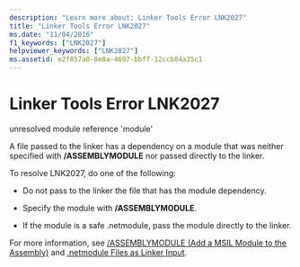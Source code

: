 ```yaml
---
description: "Learn more about: Linker Tools Error LNK2027"
title: "Linker Tools Error LNK2027"
ms.date: "11/04/2016"
f1_keywords: ["LNK2027"]
helpviewer_keywords: ["LNK2027"]
ms.assetid: e2f857a8-8e8a-4697-bbff-12ccb84a35c1
---
```

# Linker Tools Error LNK2027

unresolved module reference 'module'

A file passed to the linker has a dependency on a module that was neither specified with **/ASSEMBLYMODULE** nor passed directly to the linker.

To resolve LNK2027, do one of the following:

- Do not pass to the linker the file that has the module dependency.

- Specify the module with **/ASSEMBLYMODULE**.

- If the module is a safe .netmodule, pass the module directly to the linker.

For more information, see [/ASSEMBLYMODULE (Add a MSIL Module to the Assembly)](../../build/reference/assemblymodule-add-a-msil-module-to-the-assembly.md) and [.netmodule Files as Linker Input](../../build/reference/netmodule-files-as-linker-input.md).
